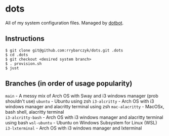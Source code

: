 # dots
All of my system configuration files. Managed by [dotbot](https://github.com/anishathalye/dotbot).

## Instructions
```
$ git clone git@github.com:rrybarczyk/dots.git .dots
$ cd .dots
$ git checkout <desired system branch>
$ . provision.sh
$ just
```

## Branches (in order of usage popularity)
`main`               - A messy mix of Arch OS with Sway and i3 windows manager (prob shouldn't use)
`ubuntu`             - Ubuntu using zsh
`i3-alcritty`        - Arch OS with i3 windows manager and alacritty terminal using zsh
`mac-alacritty`      - MacOSx, bash shell, alacritty terminal  
`i3-alcritty-bash`   - Arch OS with i3 windows manager and alacritty terminal using bash
`wsl-ubuntu`         - Ubuntu on Windows Subsystem for Linux (WSL)    
`i3-lxterminal`      - Arch OS with i3 windows manager and lxterminal   

